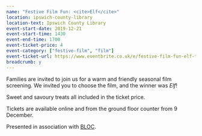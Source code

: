 ```yaml
---
name: "Festive Film Fun: <cite>Elf</cite>"
location: ipswich-county-library
location-text: Ipswich County Library
event-start-date: 2019-12-21
event-start-time: 1430
event-end-time: 1700
event-ticket-price: 4
event-category: ["festive-film", "film"]
event-ticket-url: https://www.eventbrite.co.uk/e/festive-film-fun-elf-tickets-85078551237
breadcrumb: y
---
```


Families are invited to join us for a warm and friendly seasonal film screening. We invited you to choose the film, and the winner was <cite>Elf</cite>!

Sweet and savoury treats all included in the ticket price.

Tickets are available online and from the ground floor counter from 9 December.

Presented in association with [BLOC](/bloc/).
